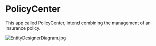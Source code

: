 # PolicyCenter

This app called PolicyCenter, intend  combining the management of an insurance policy.

[![EntityDesignerDiagram.jpg](https://s21.postimg.org/msna37fvb/Entity_Designer_Diagram.jpg)](https://postimg.org/image/fpfenlafn/)
